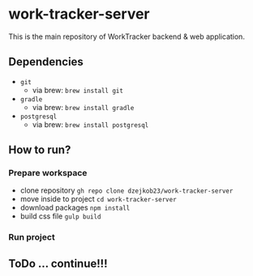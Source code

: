 # work-tracker-server

This is the main repository of WorkTracker backend & web application.

## Dependencies

* `git`
  * via brew: `brew install git`
* `gradle`
  * via brew: `brew install gradle`
* `postgresql`
  * via brew: `brew install postgresql`

## How to run?

### Prepare workspace

* clone repository `gh repo clone dzejkob23/work-tracker-server`
* move inside to project `cd work-tracker-server`
* download packages `npm install`
* build css file `gulp build`

### Run project

## ToDo ... continue!!!
